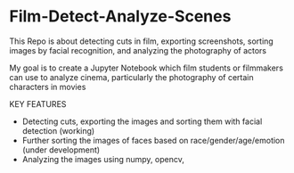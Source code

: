 # Film-Detect-Analyze-Scenes
This Repo is about detecting cuts in film, exporting screenshots, sorting images by facial recognition, and analyzing the photography of actors


My goal is to create a Jupyter Notebook which film students or filmmakers can use to analyze cinema, particularly the photography of certain characters in movies

KEY FEATURES
- Detecting cuts, exporting the images and sorting them with facial detection (working)
- Further sorting the images of faces based on race/gender/age/emotion (under development)
- Analyzing the images using numpy, opencv,
